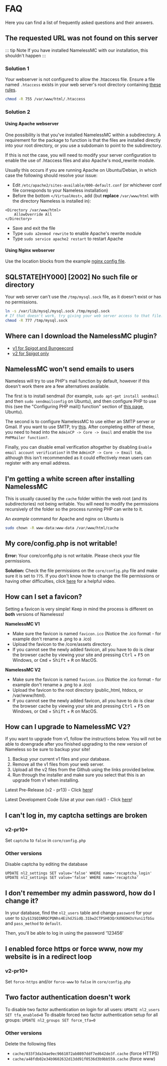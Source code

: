 # FAQ

Here you can find a list of frequently asked questions and their answers.

## The requested URL was not found on this server

::: tip Note
If you have installed NamelessMC with our installation, this shouldn't happen
:::

### Solution 1
Your webserver is not configured to allow the .htaccess file. Ensure a file named `.htaccess` exists in your web server's root directory containing [these rules](https://raw.githubusercontent.com/NamelessMC/Nameless/v2/.htaccess).


```bash
chmod -R 755 /var/www/html/.htaccess
```

### Solution 2

#### Using Apache webserver

One possibility is that you've installed NamelessMC within a subdirectory. A requirement for the package to function is that the files are installed directly into your root directory, or you use a subdomain to point to the subdirectory.

If this is not the case, you will need to modify your server configuration to enable the use of .htaccess files and also Apache's mod_rewrite module.

Usually this occurs if you are running Apache on Ubuntu/Debian, in which case the following should resolve your issue:
- Edit `/etc/apache2/sites-available/000-default.conf` (or whichever conf file corresponds to your Nameless installation)
- Before the bottom `</VirtualHost>`, add (but **replace** `/var/www/html` with the directory Nameless is installed in):
```
<Directory /var/www/html>
    AllowOverride All
</Directory>
```
- Save and exit the file
- Type `sudo a2enmod rewrite` to enable Apache's rewrite module
- Type `sudo service apache2 restart` to restart Apache

#### Using Nginx webserver

Use the location blocks from the example [nginx config file](https://github.com/NamelessMC/Nameless/blob/v2/nginx.example).

## SQLSTATE[HY000] [2002] No such file or directory
Your web server can't use the `/tmp/mysql.sock` file, as it doesn't exist or has no permissions.

```bash
ln -s /var/lib/mysql/mysql.sock /tmp/mysql.sock
# If that doesn't work, try giving your web server access to that file.
chmod -R 777 /tmp/mysql.sock
```

## Where can I download the NamelessMC plugin?

* [v1 for Spigot and Bungeecord](https://www.spigotmc.org/resources/official-namelessplugin.42698/)
* [v2 for Spigot only](https://www.spigotmc.org/resources/nameless-plugin-for-v2.59032/)

## NamelessMC won't send emails to users

Nameless will try to use PHP's mail function by default, however if this doesn't work there are a few alternatives available.

The first is to install sendmail (for example, `sudo apt-get install sendmail` and then `sudo sendmailconfig` on Ubuntu), and then configure PHP to use this (see the "Configuring PHP mail() function" section of [this page](http://developernote.com/2012/07/how-i-configured-sendmail-for-php-on-ubuntu-server-12-04/), Ubuntu). 

The second is to configure NamelessMC to use either an SMTP server or Gmail. If you want to use SMTP, try [this](/setup/smtp.html). After completing either of these, you need to head into the `AdminCP -> Core -> Email` and enable the `Use PHPMailer function?`.

Finally, you can disable email verification altogether by disabling `Enable email account verification?` in the `AdminCP -> Core -> Email tab`, although this isn't recommended as it could effectively mean users can register with any email address.

## I'm getting a white screen after installing NamelessMC

This is usually caused by the `cache` folder within the web root (and its subdirectories) not being writable. You will need to modify the permissions recursively of the folder so the process running PHP can write to it.

An _example_ command for Apache and nginx on Ubuntu is

```sh
sudo chown -R www-data:www-data /var/www/html/cache
```

## My core/config.php is not writable!

**Error:** Your core/config.php is not writable. Please check your file permissions.

**Solution:** Check the file permissions on the ``core/config.php`` file and make sure it is set to ``775``. If you don't know how to change the file permissions or having other difficulties, click [here](https://www.youtube.com/watch?v=Rqr98H1-o94) for a helpful video.

## How can I set a favicon?

Setting a favicon is very simple! Keep in mind the process is different on **both** versions of Namelesss!

**NamelessMC V1**
- Make sure the favicon is named `favicon.ico` (Notice the .ico format - for example don't rename a .png to a .ico)
- Upload the favicon to the /core/assets directory.
- If you cannot see the newly added favicon, all you have to do is clear the browser cache by viewing your site and pressing <kbd>Ctrl</kbd> + <kbd>F5</kbd> on Windows, or <kbd>Cmd</kbd> + <kbd>Shift</kbd> + <kbd>R</kbd> on MacOS.

**NamelessMC V2**
- Make sure the favicon is named `favicon.ico` (Notice the .ico format - for example don't rename a .png to a .ico)
- Upload the favicon to the root directory (public_html, htdocs, or /var/www/html).
- If you cannot see the newly added favicon, all you have to do is clear the browser cache by viewing your site and pressing <kbd>Ctrl</kbd> + <kbd>F5</kbd> on Windows, or <kbd>Cmd</kbd> + <kbd>Shift</kbd> + <kbd>R</kbd> on MacOS.

## How can I upgrade to NamelessMC V2?

If you want to upgrade from v1, follow the instructions below. You will not be able to downgrade after you finished upgrading to the new version of Nameless so be sure to backup your site!

1. Backup your current v1 files and your database.
2. Remove all the v1 files from your web server.
3. Upload all the v2 files from the Github using the links provided below.
4. Run through the installer and make sure you select that this is an upgrade from v1 when installing.

Latest Pre-Release (v2 - pr13) - Click [here](https://github.com/NamelessMC/Nameless/releases/tag/v2.0.0-pr13)!

Latest Development Code (Use at your own risk!) - Click [here](https://github.com/NamelessMC/Nameless/archive/v2.zip)!

## I can't log in, my captcha settings are broken
### v2-pr10+
Set `captcha` to `false` in `core/config.php`

### Other versions
Disable captcha by editing the database
```
UPDATE nl2_settings SET value='false' WHERE name='recaptcha_login'
UPDATE nl2_settings SET value='false' WHERE name='recaptcha'
```

## I don't remember my admin password, how do I change it?

In your database, find the `nl2_users` table and change `password` for your user to `$2y$13$Q1NRQCPQNhs4EihdJSidQ.31bw2CTPSH03QrXd9EOH3sYuni1fbSu` and `pass_method` to `default`.

Then, you'll be able to log in using the password '123456'

## I enabled force https or force www, now my website is in a redirect loop
### v2-pr10+
Set `force-https` and/or `force-www` to `false` in `core/config.php`

## Two factor authentication doesn't work
To disable two factor authentication on login for all users: `UPDATE nl2_users SET tfa_enabled=0`
To disable forced two factor authentication setup for all groups: `UPDATE nl2_groups SET force_tfa=0`

### Other versions
Delete the following files
* `cache/033f3da34ae9ec9661072ab0897ddf7ed642de3f.cache` (force HTTPS)
* `cache/a48fdb02e34b9602632d13dd91f0536d3b9bb559.cache` (force www)
